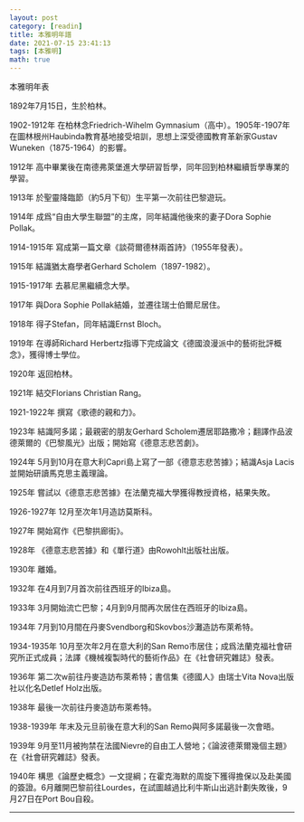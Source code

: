 ```yaml
---
layout: post
category: [readin]
title: 本雅明年譜
date: 2021-07-15 23:41:13
tags: [本雅明]
math: true
---
```


本雅明年表

1892年7月15日，生於柏林。

1902-1912年
在柏林念Friedrich-Wihelm Gymnasium（高中）。1905年-1907年在圖林根州Haubinda教育基地接受培訓，思想上深受德國教育革新家Gustav Wuneken（1875-1964）的影響。

1912年
高中畢業後在南德弗萊堡進大學研習哲學，同年回到柏林繼續哲學專業的學習。

1913年
於聖靈降臨節（約5月下旬）生平第一次前往巴黎遊玩。

1914年
成爲“自由大學生聯盟”的主席，同年結識他後來的妻子Dora Sophie Pollak。

1914-1915年
寫成第一篇文章《談荷爾德林兩首詩》（1955年發表）。

1915年
結識猶太裔學者Gerhard Scholem（1897-1982）。

1915-1917年
去慕尼黑繼續念大學。

1917年
與Dora Sophie Pollak結婚，並遷往瑞士伯爾尼居住。

1918年
得子Stefan，同年結識Ernst Bloch。

1919年
在導師Richard Herbertz指導下完成論文《德國浪漫派中的藝術批評概念》，獲得博士學位。

1920年
返回柏林。

1921年
結交Florians Christian Rang。

1921-1922年
撰寫《歌德的親和力》。

1923年
結識阿多諾；最親密的朋友Gerhard Scholem遷居耶路撒冷；翻譯作品波德萊爾的《巴黎風光》出版；開始寫《德意志悲苦劇》。

1924年
5月到10月在意大利Capri島上寫了一部《德意志悲苦據》；結識Asja Lacis並開始研讀馬克思主義理論。

1925年
嘗試以《德意志悲苦據》在法蘭克福大學獲得教授資格，結果失敗。

1926-1927年
12月至次年1月造訪莫斯科。

1927年
開始寫作《巴黎拱廊街》。

1928年
《德意志悲苦據》和《單行道》由Rowohlt出版社出版。

1930年
離婚。

1932年
在4月到7月首次前往西班牙的Ibiza島。

1933年
3月開始流亡巴黎；4月到9月間再次居住在西班牙的Ibiza島。

1934年
7月到10月間在丹麥Svendborg和Skovbos沙灘造訪布萊希特。

1934-1935年
10月至次年2月在意大利的San Remo市居住；成爲法蘭克福社會研究所正式成員；法譯《機械複製時代的藝術作品》在《社會研究雜誌》發表。

1936年
第二次w前往丹麥造訪布萊希特；書信集《德國人》由瑞士Vita Nova出版社以化名Detlef Holz出版。

1938年
最後一次前往丹麥造訪布萊希特。

1938-1939年
年末及元旦前後在意大利的San Remo與阿多諾最後一次會晤。

1939年
9月至11月被拘禁在法國Nievre的自由工人營地；《論波德萊爾幾個主題》在《社會研究雜誌》發表。

1940年
構思《論歷史概念》一文提綱；在霍克海默的周旋下獲得擔保以及赴美國的簽證。6月離開巴黎前往Lourdes，在試圖越過比利牛斯山出逃計劃失敗後，9月27日在Port Bou自殺。







--------




